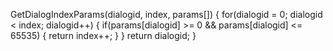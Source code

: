 GetDialogIndexParams(dialogid, index, params[])
{
	for(dialogid = 0; dialogid < index; dialogid++)
	{
		if(params[dialogid] >= 0 && params[dialogid] <= 65535)
		{
			return index++;
		}
	}
	return dialogid;
}
